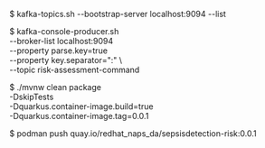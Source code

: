 $ kafka-topics.sh --bootstrap-server localhost:9094  --list

$ kafka-console-producer.sh \
        --broker-list localhost:9094 \
        --property parse.key=true \
        --property key.separator=":" \                                                            
        --topic risk-assessment-command

$ ./mvnw clean package \
    -DskipTests \
    -Dquarkus.container-image.build=true \
    -Dquarkus.container-image.tag=0.0.1

$ podman push quay.io/redhat_naps_da/sepsisdetection-risk:0.0.1
